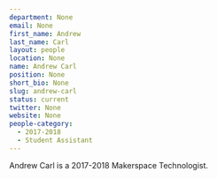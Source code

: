```yaml
---
department: None
email: None
first_name: Andrew
last_name: Carl
layout: people
location: None
name: Andrew Carl
position: None
short_bio: None
slug: andrew-carl
status: current
twitter: None
website: None
people-category:
  - 2017-2018
  - Student Assistant
---
```

Andrew Carl is a 2017-2018 Makerspace Technologist.

